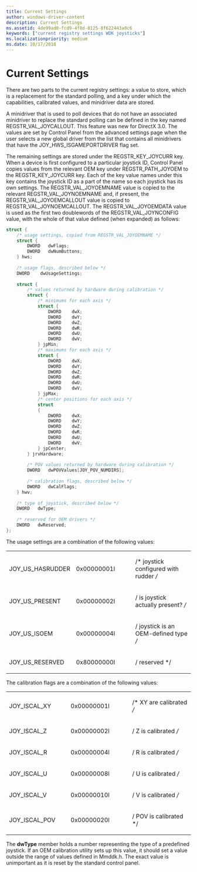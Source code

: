 ```yaml
---
title: Current Settings
author: windows-driver-content
description: Current Settings
ms.assetid: 4de99ad0-fcd9-4f8d-8125-8f622443a0c6
keywords: ["current registry settings WDK joysticks"]
ms.localizationpriority: medium
ms.date: 10/17/2018
---
```


# Current Settings





There are two parts to the current registry settings: a value to store, which is a replacement for the standard polling, and a key under which the capabilities, calibrated values, and minidriver data are stored.

A minidriver that is used to poll devices that do not have an associated minidriver to replace the standard polling can be defined in the key named REGSTR\_VAL\_JOYCALLOUT. This feature was new for DirectX 3.0. The values are set by Control Panel from the advanced settings page when the user selects a new global driver from the list that contains all minidrivers that have the JOY\_HWS\_ISGAMEPORTDRIVER flag set.

The remaining settings are stored under the REGSTR\_KEY\_JOYCURR key. When a device is first configured to a particular joystick ID, Control Panel copies values from the relevant OEM key under REGSTR\_PATH\_JOYOEM to the REGSTR\_KEY\_JOYCURR key. Each of the key value names under this key contains the joystick ID as a part of the name so each joystick has its own settings. The REGSTR\_VAL\_JOYOEMNAME value is copied to the relevant REGSTR\_VAL\_JOYNOEMNAME and, if present, the REGSTR\_VAL\_JOYOEMCALLOUT value is copied to REGSTR\_VAL\_JOYNOEMCALLOUT. The REGSTR\_VAL\_JOYOEMDATA value is used as the first two doublewords of the REGSTR\_VAL\_JOYNCONFIG value, with the whole of that value defined (when expanded) as follows:

```cpp
struct {
    /* usage settings, copied from REGSTR_VAL_JOYOEMNAME */
    struct {
        DWORD   dwFlags;
        DWORD   dwNumButtons;
    } hws;
 
    /* usage flags, described below */
    DWORD    dwUsageSettings;
 
    struct {
        /* values returned by hardware during calibration */
        struct { 
            /* minimums for each axis */
            struct {
                DWORD    dwX;
                DWORD    dwY;
                DWORD    dwZ;
                DWORD    dwR;
                DWORD    dwU;
                DWORD    dwV;
            } jpMin;
            /* maximums for each axis */
            struct {
                DWORD    dwX;
                DWORD    dwY;
                DWORD    dwZ;
                DWORD    dwR;
                DWORD    dwU;
                DWORD    dwV;
            } jpMax;
            /* center positions for each axis */
            struct
            {
                DWORD    dwX;
                DWORD    dwY;
                DWORD    dwZ;
                DWORD    dwR;
                DWORD    dwU;
                DWORD    dwV;
            } jpCenter;
        } jrvHardware;
 
        /* POV values returned by hardware during calibration */
        DWORD   dwPOVValues[JOY_POV_NUMDIRS];
 
        /* calibration flags, described below */
        DWORD   dwCalFlags;
    } hwv; 
 
    /* type of joystick, described below */
    DWORD   dwType;
 
    /* reserved for OEM drivers */
    DWORD   dwReserved; 
};
```

The usage settings are a combination of the following values:

<table>
<colgroup>
<col width="33%" />
<col width="33%" />
<col width="33%" />
</colgroup>
<tbody>
<tr class="odd">
<td><p>JOY_US_HASRUDDER</p></td>
<td><p>0x00000001l</p></td>
<td><p>/* joystick configured with rudder <em>/</p></td>
</tr>
<tr class="even">
<td><p>JOY_US_PRESENT</p></td>
<td><p>0x00000002l</p></td>
<td><p>/</em> is joystick actually present? <em>/</p></td>
</tr>
<tr class="odd">
<td><p>JOY_US_ISOEM</p></td>
<td><p>0x00000004l</p></td>
<td><p>/</em> joystick is an OEM-defined type <em>/</p></td>
</tr>
<tr class="even">
<td><p>JOY_US_RESERVED</p></td>
<td><p>0x80000000l</p></td>
<td><p>/</em> reserved */</p></td>
</tr>
</tbody>
</table>

 

The calibration flags are a combination of the following values:

<table>
<colgroup>
<col width="33%" />
<col width="33%" />
<col width="33%" />
</colgroup>
<tbody>
<tr class="odd">
<td><p>JOY_ISCAL_XY</p></td>
<td><p>0x00000001l</p></td>
<td><p>/* XY are calibrated <em>/</p></td>
</tr>
<tr class="even">
<td><p>JOY_ISCAL_Z</p></td>
<td><p>0x00000002l</p></td>
<td><p>/</em> Z is calibrated <em>/</p></td>
</tr>
<tr class="odd">
<td><p>JOY_ISCAL_R</p></td>
<td><p>0x00000004l</p></td>
<td><p>/</em> R is calibrated <em>/</p></td>
</tr>
<tr class="even">
<td><p>JOY_ISCAL_U</p></td>
<td><p>0x00000008l</p></td>
<td><p>/</em> U is calibrated <em>/</p></td>
</tr>
<tr class="odd">
<td><p>JOY_ISCAL_V</p></td>
<td><p>0x00000010l</p></td>
<td><p>/</em> V is calibrated <em>/</p></td>
</tr>
<tr class="even">
<td><p>JOY_ISCAL_POV</p></td>
<td><p>0x00000020l</p></td>
<td><p>/</em> POV is calibrated */</p></td>
</tr>
</tbody>
</table>

 

The **dwType** member holds a number representing the type of a predefined joystick. If an OEM calibration utility sets up this value, it should set a value outside the range of values defined in Mmddk.h. The exact value is unimportant as it is reset by the standard control panel.

 

 




